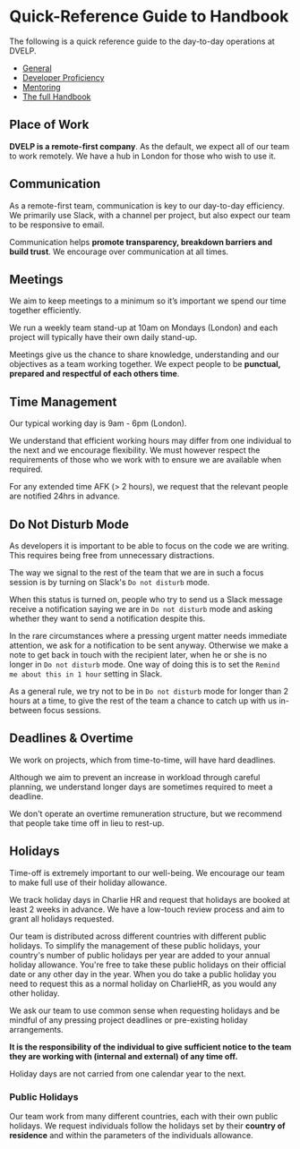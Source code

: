 # Quick-Reference Guide to Handbook

The following is a quick reference guide to the day-to-day operations at DVELP.

* [General](#place-of-work)
* [Developer Proficiency](professional-development/developer-proficiency.md)
* [Mentoring](professional-development/mentoring.md)
* [The full Handbook](README.md)


## Place of Work

**DVELP is a remote-first company**. As the default, we expect all of our team to
work remotely. We have a hub in London for those who wish to use it.

## Communication

As a remote-first team, communication is key to our day-to-day efficiency. We
primarily use Slack, with a channel per project, but also expect our team to be
responsive to email.

Communication helps **promote transparency, breakdown barriers and build trust**.
We encourage over communication at all times.

## Meetings

We aim to keep meetings to a minimum so it’s important we spend our time
together efficiently.

We run a weekly team stand-up at 10am on Mondays (London) and each project will
typically have their own daily stand-up.

Meetings give us the chance to share knowledge, understanding and our
objectives as a team working together. We expect people to be **punctual, prepared
and respectful of each others time**.

## Time Management

Our typical working day is 9am - 6pm (London).

We understand that efficient working hours may differ from one individual to the
next and we encourage flexibility. We must however respect the requirements of
those who we work with to ensure we are available when required.

For any extended time AFK (> 2 hours), we request that the relevant people are
notified 24hrs in advance.

## Do Not Disturb Mode

As developers it is important to be able to focus on the code we are writing.
This requires being free from unnecessary distractions.

The way we signal to the rest of the team that we are in such a focus session is
by turning on Slack's `Do not disturb` mode.

When this status is turned on, people who try to send us a Slack message receive
a notification saying we are in `Do not disturb` mode and asking whether they
want to send a notification despite this.

In the rare circumstances where a pressing urgent matter needs immediate
attention, we ask for a notification to be sent anyway. Otherwise we make a note
to get back in touch with the recipient later, when he or she is no longer in
`Do not disturb` mode. One way of doing this is to set the `Remind me about this
in 1 hour` setting in Slack.

As a general rule, we try not to be in `Do not disturb` mode for longer than 2
hours at a time, to give the rest of the team a chance to catch up with us
in-between focus sessions.

## Deadlines & Overtime

We work on projects, which from time-to-time, will have hard deadlines.

Although we aim to prevent an increase in workload through careful planning, we
understand longer days are sometimes required to meet a deadline.

We don't operate an overtime remuneration structure, but we recommend that
people take time off in lieu to rest-up.

## Holidays

Time-off is extremely important to our well-being. We encourage our team to make
full use of their holiday allowance.

We track holiday days in Charlie HR and request that holidays are booked at
least 2 weeks in advance. We have a low-touch review process and aim to grant
all holidays requested. 

Our team is distributed across different countries with different public holidays.
To simplify the management of these public holidays, your country's number of
public holidays per year are added to your annual holiday allowance. You're free 
to take these public holidays on their official date or any other day in the year. 
When you do take a public holiday you need to request this as a normal holiday on 
CharlieHR, as you would any other holiday.

We ask our team to use common sense when requesting holidays and be mindful of
any pressing project deadlines or pre-existing holiday arrangements.

**It is the responsibility of the individual to give sufficient notice to the
team they are working with (internal and external) of any time off.**

Holiday days are not carried from one calendar year to the next.

### Public Holidays

Our team work from many different countries, each with their own public
holidays. We request individuals follow the holidays set by their **country
of residence** and within the parameters of the individuals allowance.

